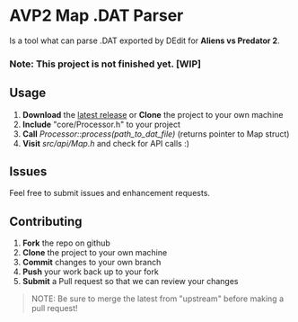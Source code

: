  # AVP2 Map .DAT Parser
Is a tool what can parse .DAT exported by DEdit for **Aliens vs Predator 2**.

### Note: This project is not finished yet. [WIP]

## Usage
1. **Download** the [latest release](https://github.com/sionzeecz/avp2-map-parser/releases) or **Clone** the project to your own machine
2. **Include** "core/Processor.h" to your project
3. **Call** *Processor::process(path_to_dat_file)* (returns pointer to Map struct) 
4. **Visit** *src/api/Map.h* and check for API calls :)

## Issues
Feel free to submit issues and enhancement requests.

## Contributing
1. **Fork** the repo on github
2. **Clone** the project to your own machine
3. **Commit** changes to your own branch
4. **Push** your work back up to your fork
5. **Submit** a Pull request so that we can review your changes

>NOTE: Be sure to merge the latest from "upstream" before making a pull request!

